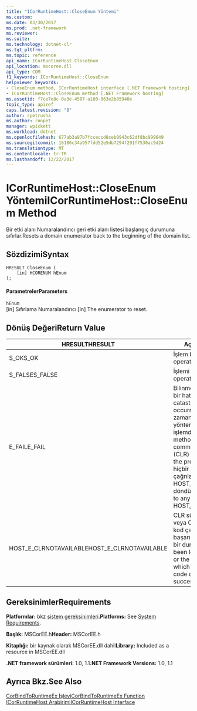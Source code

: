 ```yaml
---
title: "ICorRuntimeHost::CloseEnum Yöntemi"
ms.custom: 
ms.date: 03/30/2017
ms.prod: .net-framework
ms.reviewer: 
ms.suite: 
ms.technology: dotnet-clr
ms.tgt_pltfrm: 
ms.topic: reference
api_name: ICorRuntimeHost.CloseEnum
api_location: mscoree.dll
api_type: COM
f1_keywords: ICorRuntimeHost::CloseEnum
helpviewer_keywords:
- CloseEnum method, ICorRuntimeHost interface [.NET Framework hosting]
- ICorRuntimeHost::CloseEnum method [.NET Framework hosting]
ms.assetid: f7ce7e8c-0a3e-4587-a180-063e2b85940e
topic_type: apiref
caps.latest.revision: "8"
author: rpetrusha
ms.author: ronpet
manager: wpickett
ms.workload: dotnet
ms.openlocfilehash: 677ab3a97b7fcceccd8ceb0943c62df8bc999649
ms.sourcegitcommit: 16186c34a957fdd52e5db7294f291f7530ac9d24
ms.translationtype: MT
ms.contentlocale: tr-TR
ms.lasthandoff: 12/22/2017
---
```

# <a name="icorruntimehostcloseenum-method"></a><span data-ttu-id="8111c-102">ICorRuntimeHost::CloseEnum Yöntemi</span><span class="sxs-lookup"><span data-stu-id="8111c-102">ICorRuntimeHost::CloseEnum Method</span></span>
<span data-ttu-id="8111c-103">Bir etki alanı Numaralandırıcı geri etki alanı listesi başlangıç durumuna sıfırlar.</span><span class="sxs-lookup"><span data-stu-id="8111c-103">Resets a domain enumerator back to the beginning of the domain list.</span></span>  
  
## <a name="syntax"></a><span data-ttu-id="8111c-104">Sözdizimi</span><span class="sxs-lookup"><span data-stu-id="8111c-104">Syntax</span></span>  
  
```  
HRESULT CloseEnum (  
    [in] HCORENUM hEnum  
);  
```  
  
#### <a name="parameters"></a><span data-ttu-id="8111c-105">Parametreler</span><span class="sxs-lookup"><span data-stu-id="8111c-105">Parameters</span></span>  
 `hEnum`  
 <span data-ttu-id="8111c-106">[in] Sıfırlama Numaralandırıcı.</span><span class="sxs-lookup"><span data-stu-id="8111c-106">[in] The enumerator to reset.</span></span>  
  
## <a name="return-value"></a><span data-ttu-id="8111c-107">Dönüş Değeri</span><span class="sxs-lookup"><span data-stu-id="8111c-107">Return Value</span></span>  
  
|<span data-ttu-id="8111c-108">HRESULT</span><span class="sxs-lookup"><span data-stu-id="8111c-108">HRESULT</span></span>|<span data-ttu-id="8111c-109">Açıklama</span><span class="sxs-lookup"><span data-stu-id="8111c-109">Description</span></span>|  
|-------------|-----------------|  
|<span data-ttu-id="8111c-110">S_OK</span><span class="sxs-lookup"><span data-stu-id="8111c-110">S_OK</span></span>|<span data-ttu-id="8111c-111">İşlem başarılı oldu.</span><span class="sxs-lookup"><span data-stu-id="8111c-111">The operation was successful.</span></span>|  
|<span data-ttu-id="8111c-112">S_FALSE</span><span class="sxs-lookup"><span data-stu-id="8111c-112">S_FALSE</span></span>|<span data-ttu-id="8111c-113">İşlemi tamamlayamadı.</span><span class="sxs-lookup"><span data-stu-id="8111c-113">The operation failed to complete.</span></span>|  
|<span data-ttu-id="8111c-114">E_FAIL</span><span class="sxs-lookup"><span data-stu-id="8111c-114">E_FAIL</span></span>|<span data-ttu-id="8111c-115">Bilinmeyen, geri dönülemez bir hata oluştu.</span><span class="sxs-lookup"><span data-stu-id="8111c-115">An unknown, catastrophic failure occurred.</span></span> <span data-ttu-id="8111c-116">Ortak dil çalışma zamanı (CLR), artık bir yöntem E_FAIL döndürürse, işlemde kullanılamaz.</span><span class="sxs-lookup"><span data-stu-id="8111c-116">If a method returns E_FAIL, the common language runtime (CLR) is no longer usable in the process.</span></span> <span data-ttu-id="8111c-117">Barındırma hiçbir API'leri yapılan sonraki çağrılar HOST_E_CLRNOTAVAILABLE döndürür.</span><span class="sxs-lookup"><span data-stu-id="8111c-117">Subsequent calls to any hosting APIs return HOST_E_CLRNOTAVAILABLE.</span></span>|  
|<span data-ttu-id="8111c-118">HOST_E_CLRNOTAVAILABLE</span><span class="sxs-lookup"><span data-stu-id="8111c-118">HOST_E_CLRNOTAVAILABLE</span></span>|<span data-ttu-id="8111c-119">CLR süreç içine yüklü değil veya CLR içinde yönetilen kod çalıştıramaz veya çağrı başarılı bir şekilde işlemek bir durumda.</span><span class="sxs-lookup"><span data-stu-id="8111c-119">The CLR has not been loaded into a process, or the CLR is in a state in which it cannot run managed code or process the call successfully.</span></span>|  
  
## <a name="requirements"></a><span data-ttu-id="8111c-120">Gereksinimler</span><span class="sxs-lookup"><span data-stu-id="8111c-120">Requirements</span></span>  
 <span data-ttu-id="8111c-121">**Platformlar:** bkz [sistem gereksinimleri](../../../../docs/framework/get-started/system-requirements.md).</span><span class="sxs-lookup"><span data-stu-id="8111c-121">**Platforms:** See [System Requirements](../../../../docs/framework/get-started/system-requirements.md).</span></span>  
  
 <span data-ttu-id="8111c-122">**Başlık:** MSCorEE.h</span><span class="sxs-lookup"><span data-stu-id="8111c-122">**Header:** MSCorEE.h</span></span>  
  
 <span data-ttu-id="8111c-123">**Kitaplığı:** bir kaynak olarak MSCorEE.dll dahil</span><span class="sxs-lookup"><span data-stu-id="8111c-123">**Library:** Included as a resource in MSCorEE.dll</span></span>  
  
 <span data-ttu-id="8111c-124">**.NET framework sürümleri:** 1.0, 1.1</span><span class="sxs-lookup"><span data-stu-id="8111c-124">**.NET Framework Versions:** 1.0, 1.1</span></span>  
  
## <a name="see-also"></a><span data-ttu-id="8111c-125">Ayrıca Bkz.</span><span class="sxs-lookup"><span data-stu-id="8111c-125">See Also</span></span>  
 [<span data-ttu-id="8111c-126">CorBindToRuntimeEx İşlevi</span><span class="sxs-lookup"><span data-stu-id="8111c-126">CorBindToRuntimeEx Function</span></span>](../../../../docs/framework/unmanaged-api/hosting/corbindtoruntimeex-function.md)  
 [<span data-ttu-id="8111c-127">ICorRuntimeHost Arabirimi</span><span class="sxs-lookup"><span data-stu-id="8111c-127">ICorRuntimeHost Interface</span></span>](../../../../docs/framework/unmanaged-api/hosting/icorruntimehost-interface.md)

